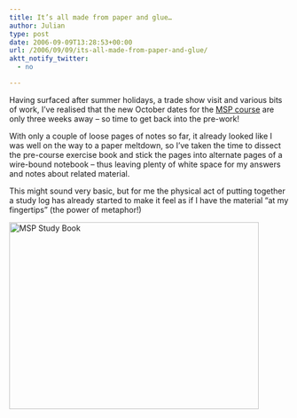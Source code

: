 ```yaml
---
title: It’s all made from paper and glue…
author: Julian
type: post
date: 2006-09-09T13:28:53+00:00
url: /2006/09/09/its-all-made-from-paper-and-glue/
aktt_notify_twitter:
  - no

---
```

Having surfaced after summer holidays, a trade show visit and various bits of work, I&#8217;ve realised that the new October dates for the [MSP course][1] are only three weeks away &#8211; so time to get back into the pre-work!

With only a couple of loose pages of notes so far, it already looked like I was well on the way to a paper meltdown, so I&#8217;ve taken the time to dissect the pre-course exercise book and stick the pages into alternate pages of a wire-bound notebook &#8211; thus leaving plenty of white space for my answers and notes about related material.

This might sound very basic, but for me the physical act of putting together a study log has already started to make it feel as if I have the material &#8220;at my fingertips&#8221; (the power of metaphor!)

<img class="aligncenter size-full wp-image-1716" title="MSP Study Book" src="https://www.synesthesia.co.uk/blog/wp-content/uploads/2006/09/book-med.jpg" alt="MSP Study Book" width="450" height="337" />

 [1]: http://www.pearcemayfield.com/msp/index.html